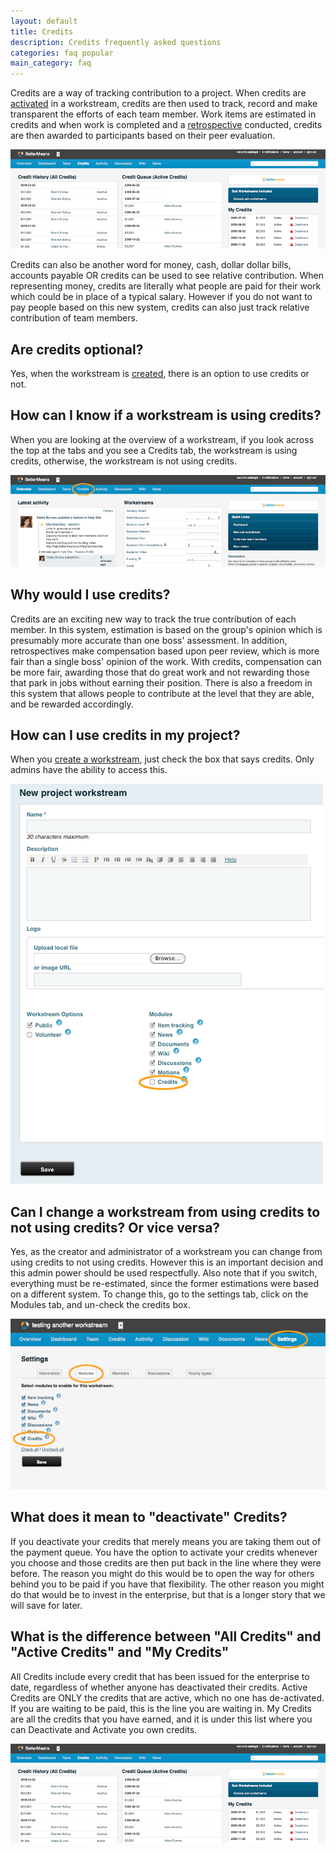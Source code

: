 ```yaml
---
layout: default
title: Credits
description: Credits frequently asked questions
categories: faq popular
main_category: faq
---
```


Credits are a way of tracking contribution to a project. When credits are [activated](/workstreamguide) in a workstream, credits are then used to track, record and make transparent the efforts of each team member. Work items are estimated in credits and when work is completed and a [retrospective](/retros) conducted, credits are then awarded to participants based on their peer evaluation.

![](/images/credits7-f.png)

Credits can also be another word for money, cash, dollar dollar bills, accounts payable OR credits can be used to see relative contribution. When representing money, credits are literally what people are paid for their work which could be in place of a typical salary. However if you do not want to pay people based on this new system, credits can also just track relative contribution of team members.

Are credits optional?
---------------------

Yes, when the workstream is [created](/workstreamguide), there is an option to use credits or not.

How can I know if a workstream is using credits?
--------------------------------------------------------

When you are looking at the overview of a workstream, if you look across the top at the tabs and you see a Credits tab, the workstream is using credits, otherwise, the workstream is not using credits.

![](/images/credits5.png)

Why would I use credits?
------------------------

Credits are an exciting new way to track the true contribution of each member. In this system, estimation is based on the group's opinion which is presumably more accurate than one boss' assessment. In addition, retrospectives make compensation based upon peer review, which is more fair than a single boss' opinion of the work. With credits, compensation can be more fair, awarding those that do great work and not rewarding those that park in jobs without earning their position. There is also a freedom in this system that allows people to contribute at the level that they are able, and be rewarded accordingly.

How can I use credits in my project?
------------------------------------

When you [create a workstream](/workstreamguide), just check the box that says credits. Only admins have the ability to access this.

![](/images/new-workstream1-f.png)

Can I change a workstream from using credits to not using credits? Or vice versa?
-----------------------------------------------------------------------------------------

Yes, as the creator and administrator of a workstream you can change from using credits to not using credits. However this is an important decision and this admin power should be used respectfully. Also note that if you switch, everything must be re-estimated, since the former estimations were based on a different system. To change this, go to the settings tab, click on the Modules tab, and un-check the credits box.

![](/images/credit-options6-f.png)

What does it mean to "deactivate" Credits?
------------------------------------------

If you deactivate your credits that merely means you are taking them out of the payment queue. You have the option to activate your credits whenever you choose and those credits are then put back in the line where they were before. The reason you might do this would be to open the way for others behind you to be paid if you have that flexibility. The other reason you might do that would be to invest in the enterprise, but that is a longer story that we will save for later.

What is the difference between "All Credits" and "Active Credits" and "My Credits"
----------------------------------------------------------------------------------

All Credits include every credit that has been issued for the enterprise to date, regardless of whether anyone has deactivated their credits.
Active Credits are ONLY the credits that are active, which no one has de-activated. If you are waiting to be paid, this is the line you are waiting in.
My Credits are all the credits that you have earned, and it is under this list where you can Deactivate and Activate you own credits. 

![](/images/credits7-f.png)
